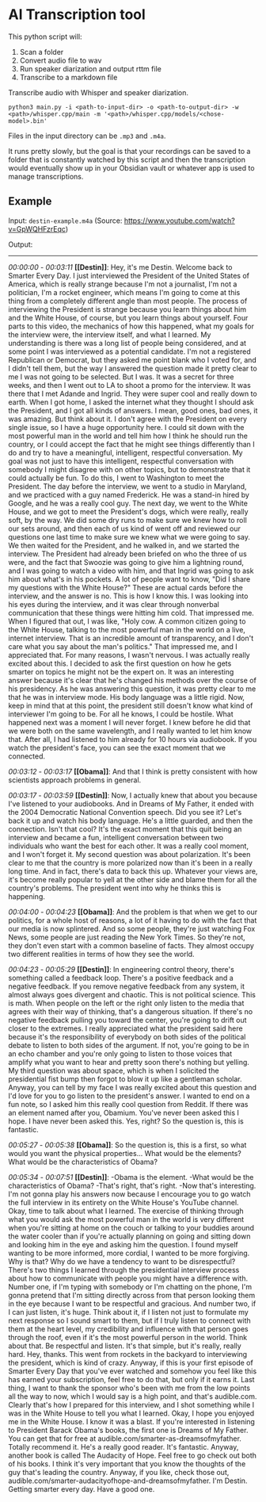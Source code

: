 # AI Transcription tool

This python script will:

1. Scan a folder
2. Convert audio file to wav
3. Run speaker diarization and output rttm file
4. Transcribe to a markdown file

Transcribe audio with Whisper and speaker diarization.

`python3 main.py -i <path-to-input-dir> -o <path-to-output-dir> -w <path>/whisper.cpp/main -m '<path>/whisper.cpp/models/<chose-model>.bin'`

Files in the input directory can be `.mp3` and `.m4a`.

It runs pretty slowly, but the goal is that your recordings can be saved to a folder that is constantly watched by this script and then the transcription would eventually show up in your Obsidian vault or whatever app is used to manage transcriptions.

## Example

Input: `destin-example.m4a` (Source: https://www.youtube.com/watch?v=GpWQHFzrEqc)

Output:

---

_00:00:00_ - _00:03:11_ **[[Destin]]**: Hey, it's me Destin. Welcome back to Smarter Every Day. I just interviewed the President of the United States of America, which is really strange because I'm not a journalist, I'm not a politician, I'm a rocket engineer, which means I'm going to come at this thing from a completely different angle than most people. The process of interviewing the President is strange because you learn things about him and the White House, of course, but you learn things about yourself. Four parts to this video, the mechanics of how this happened, what my goals for the interview were, the interview itself, and what I learned. My understanding is there was a long list of people being considered, and at some point I was interviewed as a potential candidate. I'm not a registered Republican or Democrat, but they asked me point blank who I voted for, and I didn't tell them, but the way I answered the question made it pretty clear to me I was not going to be selected. But I was. It was a secret for three weeks, and then I went out to LA to shoot a promo for the interview. It was there that I met Adande and Ingrid. They were super cool and really down to earth. When I got home, I asked the internet what they thought I should ask the President, and I got all kinds of answers. I mean, good ones, bad ones, it was amazing. But think about it. I don't agree with the President on every single issue, so I have a huge opportunity here. I could sit down with the most powerful man in the world and tell him how I think he should run the country, or I could accept the fact that he might see things differently than I do and try to have a meaningful, intelligent, respectful conversation. My goal was not just to have this intelligent, respectful conversation with somebody I might disagree with on other topics, but to demonstrate that it could actually be fun. To do this, I went to Washington to meet the President. The day before the interview, we went to a studio in Maryland, and we practiced with a guy named Frederick. He was a stand-in hired by Google, and he was a really cool guy. The next day, we went to the White House, and we got to meet the President's dogs, which were really, really soft, by the way. We did some dry runs to make sure we knew how to roll our sets around, and then each of us kind of went off and reviewed our questions one last time to make sure we knew what we were going to say. We then waited for the President, and he walked in, and we started the interview. The President had already been briefed on who the three of us were, and the fact that Swoozie was going to give him a lightning round, and I was going to watch a video with him, and that Ingrid was going to ask him about what's in his pockets. A lot of people want to know, "Did I share my questions with the White House?" These are actual cards before the interview, and the answer is no. This is how I know this. I was looking into his eyes during the interview, and it was clear through nonverbal communication that these things were hitting him cold. That impressed me. When I figured that out, I was like, "Holy cow. A common citizen going to the White House, talking to the most powerful man in the world on a live, internet interview. That is an incredible amount of transparency, and I don't care what you say about the man's politics." That impressed me, and I appreciated that. For many reasons, I wasn't nervous. I was actually really excited about this. I decided to ask the first question on how he gets smarter on topics he might not be the expert on. It was an interesting answer because it's clear that he's changed his methods over the course of his presidency. As he was answering this question, it was pretty clear to me that he was in interview mode. His body language was a little rigid. Now, keep in mind that at this point, the president still doesn't know what kind of interviewer I'm going to be. For all he knows, I could be hostile. What happened next was a moment I will never forget. I knew before he did that we were both on the same wavelength, and I really wanted to let him know that. After all, I had listened to him already for 10 hours via audiobook. If you watch the president's face, you can see the exact moment that we connected.

_00:03:12_ - _00:03:17_ **[[Obama]]**: And that I think is pretty consistent with how scientists approach problems in general.

_00:03:17_ - _00:03:59_ **[[Destin]]**: Now, I actually knew that about you because I've listened to your audiobooks. And in Dreams of My Father, it ended with the 2004 Democratic National Convention speech. Did you see it? Let's back it up and watch his body language. He's a little guarded, and then the connection. Isn't that cool? It's the exact moment that this quit being an interview and became a fun, intelligent conversation between two individuals who want the best for each other. It was a really cool moment, and I won't forget it. My second question was about polarization. It's been clear to me that the country is more polarized now than it's been in a really long time. And in fact, there's data to back this up. Whatever your views are, it's become really popular to yell at the other side and blame them for all the country's problems. The president went into why he thinks this is happening.

_00:04:00_ - _00:04:23_ **[[Obama]]**: And the problem is that when we get to our politics, for a whole host of reasons, a lot of it having to do with the fact that our media is now splintered. And so some people, they're just watching Fox News, some people are just reading the New York Times. So they're not, they don't even start with a common baseline of facts. They almost occupy two different realities in terms of how they see the world.

_00:04:23_ - _00:05:29_ **[[Destin]]**: In engineering control theory, there's something called a feedback loop. There's a positive feedback and a negative feedback. If you remove negative feedback from any system, it almost always goes divergent and chaotic. This is not political science. This is math. When people on the left or the right only listen to the media that agrees with their way of thinking, that's a dangerous situation. If there's no negative feedback pulling you toward the center, you're going to drift out closer to the extremes. I really appreciated what the president said here because it's the responsibility of everybody on both sides of the political debate to listen to both sides of the argument. If not, you're going to be in an echo chamber and you're only going to listen to those voices that amplify what you want to hear and pretty soon there's nothing but yelling. My third question was about space, which is when I solicited the presidential fist bump then forgot to blow it up like a gentleman scholar. Anyway, you can tell by my face I was really excited about this question and I'd love for you to go listen to the president's answer. I wanted to end on a fun note, so I asked him this really cool question from Reddit. If there was an element named after you, Obamium. You've never been asked this I hope. I have never been asked this. Yes, right? So the question is, this is fantastic.

_00:05:27_ - _00:05:38_ **[[Obama]]**: So the question is, this is a first, so what would you want the physical properties... What would be the elements? What would be the characteristics of Obama?

_00:05:34_ - _00:07:51_ **[[Destin]]**: -Obama is the element. -What would be the characteristics of Obama? -That's right, that's right. -Now that's interesting. I'm not gonna play his answers now because I encourage you to go watch the full interview in its entirety on the White House's YouTube channel. Okay, time to talk about what I learned. The exercise of thinking through what you would ask the most powerful man in the world is very different when you're sitting at home on the couch or talking to your buddies around the water cooler than if you're actually planning on going and sitting down and looking him in the eye and asking him the question. I found myself wanting to be more informed, more cordial, I wanted to be more forgiving. Why is that? Why do we have a tendency to want to be disrespectful? There's two things I learned through the presidential interview process about how to communicate with people you might have a difference with. Number one, if I'm typing with somebody or I'm chatting on the phone, I'm gonna pretend that I'm sitting directly across from that person looking them in the eye because I want to be respectful and gracious. And number two, if I can just listen, it's huge. Think about it, if I listen not just to formulate my next response so I sound smart to them, but if I truly listen to connect with them at the heart level, my credibility and influence with that person goes through the roof, even if it's the most powerful person in the world. Think about that. Be respectful and listen. It's that simple, but it's really, really hard. Hey, thanks. This went from rockets in the backyard to interviewing the president, which is kind of crazy. Anyway, if this is your first episode of Smarter Every Day that you've ever watched and somehow you feel like this has earned your subscription, feel free to do that, but only if it earns it. Last thing, I want to thank the sponsor who's been with me from the low points all the way to now, which I would say is a high point, and that's audible.com. Clearly that's how I prepared for this interview, and I shot something while I was in the White House to tell you what I learned. Okay, I hope you enjoyed me in the White House. I know it was a blast. If you're interested in listening to President Barack Obama's books, the first one is Dreams of My Father. You can get that for free at audible.com/smarter-as-dreamsofmyfather. Totally recommend it. He's a really good reader. It's fantastic. Anyway, another book is called The Audacity of Hope. Feel free to go check out both of his books. I think it's very important that you know the thoughts of the guy that's leading the country. Anyway, if you like, check those out, audible.com/smarter-audacityofhope-and-dreamsofmyfather. I'm Destin. Getting smarter every day. Have a good one.
